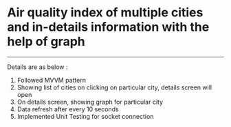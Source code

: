 # Air quality index of multiple cities and in-details information with the help of graph

-----
Details are as below :

1. Followed MVVM pattern
2. Showing list of cities on clicking on particular city, details screen will open 
3. On details screen, showing graph for particular city 
4. Data refresh after every 10 seconds
5. Implemented Unit Testing for socket connection







